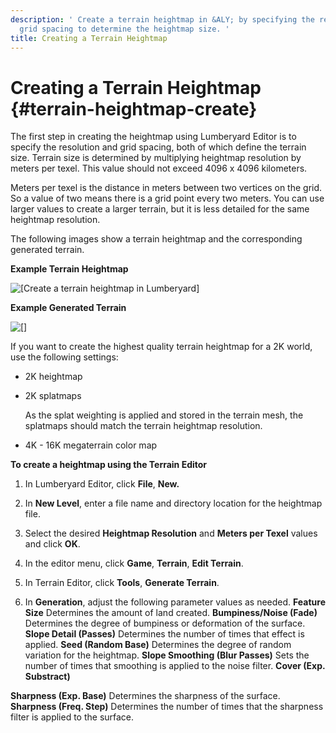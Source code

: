 ```yaml
---
description: ' Create a terrain heightmap in &ALY; by specifying the resolution and
  grid spacing to determine the heightmap size. '
title: Creating a Terrain Heightmap
---
```

# Creating a Terrain Heightmap {#terrain-heightmap-create}

The first step in creating the heightmap using Lumberyard Editor is to specify the resolution and grid spacing, both of which define the terrain size\. Terrain size is determined by multiplying heightmap resolution by meters per texel\. This value should not exceed 4096 x 4096 kilometers\.

Meters per texel is the distance in meters between two vertices on the grid\. So a value of two means there is a grid point every two meters\. You can use larger values to create a larger terrain, but it is less detailed for the same heightmap resolution\.

The following images show a terrain heightmap and the corresponding generated terrain\.

**Example Terrain Heightmap**

![\[Create a terrain heightmap in Lumberyard\]](/images/userguide/terrain/terrain-heightmap-create.png)

**Example Generated Terrain**

![\[\]](/images/userguide/terrain/terrain-heightmap-create-2.png)

If you want to create the highest quality terrain heightmap for a 2K world, use the following settings:
+ 2K heightmap
+ 2K splatmaps

  As the splat weighting is applied and stored in the terrain mesh, the splatmaps should match the terrain heightmap resolution\.
+ 4K - 16K megaterrain color map

**To create a heightmap using the Terrain Editor**

1. In Lumberyard Editor, click **File**, **New\.**

1. In **New Level**, enter a file name and directory location for the heightmap file\.

1. Select the desired **Heightmap Resolution** and **Meters per Texel** values and click **OK**\.

1. In the editor menu, click **Game**, **Terrain**, **Edit Terrain**\.

1. In Terrain Editor, click **Tools**, **Generate Terrain**\.

1. In **Generation**, adjust the following parameter values as needed\.
**Feature Size**
Determines the amount of land created\.
**Bumpiness/Noise \(Fade\)**
Determines the degree of bumpiness or deformation of the surface\.
**Slope Detail \(Passes\)**
Determines the number of times that effect is applied\.
**Seed \(Random Base\)**
Determines the degree of random variation for the heightmap\.
**Slope Smoothing \(Blur Passes\)**
Sets the number of times that smoothing is applied to the noise filter\.
**Cover \(Exp\. Substract\)**

**Sharpness \(Exp\. Base\)**
Determines the sharpness of the surface\.
**Sharpness \(Freq\. Step\)**
Determines the number of times that the sharpness filter is applied to the surface\.